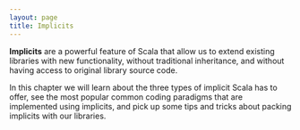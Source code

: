 ```yaml
---
layout: page
title: Implicits
---
```


**Implicits** are a powerful feature of Scala that allow us to extend existing libraries with new functionality, without traditional inheritance, and without having access to original library source code.

In this chapter we will learn about the three types of implicit Scala has to offer, see the most popular common coding paradigms that are implemented using implicits, and pick up some tips and tricks about packing implicits with our libraries.